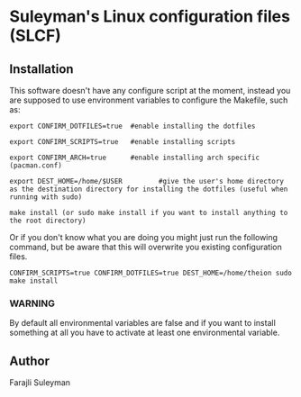 # Suleyman's Linux configuration files (SLCF)

## Installation 

This software doesn't have any configure script at the moment, 
instead you are supposed to use environment variables to configure 
the Makefile, such as:

```
export CONFIRM_DOTFILES=true  #enable installing the dotfiles

export CONFIRM_SCRIPTS=true   #enable installing scripts

export CONFIRM_ARCH=true      #enable installing arch specific (pacman.conf)

export DEST_HOME=/home/$USER         #give the user's home directory as the destination directory for installing the dotfiles (useful when running with sudo)

make install (or sudo make install if you want to install anything to the root directory)

```

Or if you don't know what you are doing you might just run the following command,
but be aware that this will overwrite you existing configuration files.

```
CONFIRM_SCRIPTS=true CONFIRM_DOTFILES=true DEST_HOME=/home/theion sudo make install
```

### WARNING
By default all environmental variables are false and if you want to install something at all you have to activate at least one environmental variable.


## Author 
Farajli Suleyman
